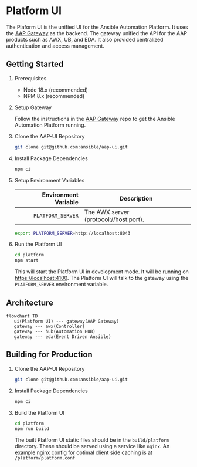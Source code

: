 # Platform UI

The Plaform UI is the unified UI for the Ansible Automation Platform. It uses the [AAP Gateway](https://github.com/ansible/aap-gateway) as the backend. The gateway unified the API for the AAP products such as AWX, UB, and EDA. It also provided centralized authentication and access management.

## Getting Started

1. Prerequisites

   - Node 18.x (recommended)
   - NPM 8.x (recommended)

1. Setup Gateway

   Follow the instructions in the [AAP Gateway](https://github.com/ansible/aap-gateway) repo to get the Ansible Automation Platform running.

1. Clone the AAP-UI Repository

   ```zsh
   git clone git@github.com:ansible/aap-ui.git
   ```

1. Install Package Dependencies

   ```zsh
   npm ci
   ```

1. Setup Environment Variables

   | Environment Variable | Description                            |
   | -------------------: | -------------------------------------- |
   |    `PLATFORM_SERVER` | The AWX server (protocol://host:port). |

   ```zsh
   export PLATFORM_SERVER=http://localhost:8043
   ```

1. Run the Platform UI

   ```zsh
   cd platform
   npm start
   ```

   This will start the Platform UI in development mode.
   It will be running on <https://localhost:4100>.
   The Platform UI will talk to the gateway using the `PLATFORM_SERVER` environment variable.

## Architecture

```mermaid
flowchart TD
   ui(Platform UI) --- gateway(AAP Gateway)
   gateway --- awx(Controller)
   gateway --- hub(Automation HUB)
   gateway --- eda(Event Driven Ansible)
```

## Building for Production

1. Clone the AAP-UI Repository

   ```zsh
   git clone git@github.com:ansible/aap-ui.git
   ```

1. Install Package Dependencies

   ```zsh
   npm ci
   ```

1. Build the Platform UI

   ```zsh
   cd platform
   npm run build
   ```

   The built Platform UI static files should be in the `build/platform` directory.
   These should be served using a service like `nginx`.
   An example nginx config for optimal client side caching is at `/platform/platform.conf`

